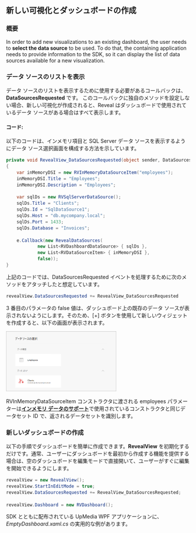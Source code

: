## 新しい可視化とダッシュボードの作成

### 概要

In order to add new visualizations to an existing dashboard, the user needs to **select the data source** to be used. To do that, the containing application needs to provide information to the SDK, so it can display the list of data sources available for a new visualization.

### データ ソースのリストを表示

データ ソースのリストを表示するために使用する必要があるコールバックは、__DataSourcesRequested__ です。
このコールバックに独自のメソッドを設定しない場合、新しい可視化が作成されると、Reveal はダッシュボードで使用されているデータ ソースがある場合はすべて表示します。

#### コード:

以下のコードは、インメモリ項目と SQL Server データ ソースを表示するようにデータ ソース選択画面を構成する方法を示しています。

``` csharp
private void RevealView_DataSourcesRequested(object sender, DataSourcesRequestedEventArgs e)
{
    var inMemoryDSI = new RVInMemoryDataSourceItem("employees");
    inMemoryDSI.Title = "Employees";
    inMemoryDSI.Description = "Employees";

    var sqlDs = new RVSqlServerDataSource();
    sqlDs.Title = "Clients";
    sqlDs.Id = "SqlDataSource1";
    sqlDs.Host = "db.mycompany.local";
    sqlDs.Port = 1433;
    sqlDs.Database = "Invoices";

    e.Callback(new RevealDataSources(
            new List<RVDashboardDataSource> { sqlDs },
            new List<RVDataSourceItem> { inMemoryDSI },
            false));
}
```

上記のコードでは、DataSourcesRequested イベントを処理するために次のメソッドをアタッチしたと想定しています。

``` csharp
revealView.DataSourcesRequested += RevealView_DataSourcesRequested
```

3 番目のパラメータの false 値は、ダッシュボード上の既存のデータ ソースが表示されないようにします。そのため、[+] ボタンを使用して新しいウィジェットを作成すると、以下の画面が表示されます。

<img src="images/displayingDataSources_web.png" alt="displayingDataSources\_web" width="60%"/>

RVInMemoryDataSourceItem コンストラクタに渡される employees パラメーターは[**インメモリ データのサポート**](in-memory-data.html)で使用されているコンストラクタと同じデータセット ID で、返されるデータセットを識別します。

### 新しいダッシュボードの作成

以下の手順でダッシュボードを簡単に作成できます。__RevealView__ を初期化するだけです。通常、ユーザーにダッシュボードを最初から作成する機能を提供する場合は、空のダッシュボードを編集モードで直接開いて、ユーザーがすぐに編集を開始できるようにします。

``` csharp
revealView = new RevealView();
revealView.StartInEditMode = true;
revealView.DataSourcesRequested += RevealView_DataSourcesRequested;

revealView.Dashboard = new RVDashboard();
```

SDK とともに配布されている UpMedia WPF アプリケーションに、*EmptyDashboard.xaml.cs* の実用的な例があります。
